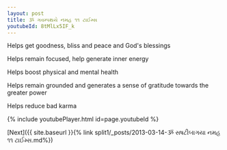 ```yaml
---
layout: post
title: ૐ ગવમ્પથયે નમહ ૧૧ ટાઈમ્સ
youtubeId: 8tMlLx5IF_k
---
```

 
 
Helps get goodness, bliss and peace and God's blessings
 
Helps remain focused, help generate inner energy 
 
Helps boost physical and mental health 
 
Helps remain grounded and generates a sense of gratitude towards the greater power 
 
Helps reduce bad karma
 
 
 
 


{% include youtubePlayer.html id=page.youtubeId %}
 
[Next]({{ site.baseurl }}{% link  split1/_posts/2013-03-14-ૐ સષટીબાગયા નમહ ૧૧ ટાઈમ્સ.md%})
 
